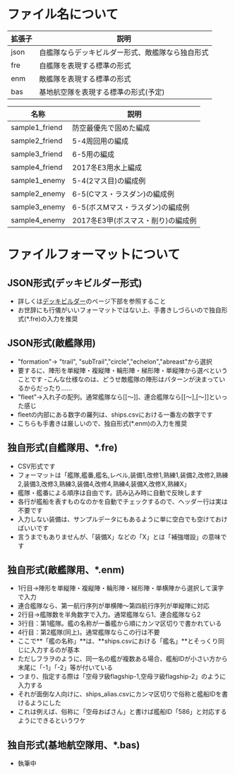 # ファイル名について

|拡張子|説明|
|------|----|
|json|自艦隊ならデッキビルダー形式、敵艦隊なら独自形式|
|fre|自艦隊を表現する標準の形式|
|enm|敵艦隊を表現する標準の形式|
|bas|基地航空隊を表現する標準の形式(予定)|

|名称|説明|
|---|---|
|sample1_friend|防空最優先で固めた編成|
|sample2_friend|5-4周回用の編成|
|sample3_friend|6-5用の編成|
|sample4_friend|2017冬E3用水上編成|
|sample1_enemy|5-4(2マス目)の編成例|
|sample2_enemy|6-5(Cマス・ラスダン)の編成例|
|sample3_enemy|6-5(ボスMマス・ラスダン)の編成例|
|sample4_enemy|2017冬E3甲(ボスマス・削り)の編成例|

# ファイルフォーマットについて
## JSON形式(デッキビルダー形式)
- 詳しくは[デッキビルダー](http://kancolle-calc.net/deckbuilder.html)のページ下部を参照すること
- お世辞にも行儀がいいフォーマットではない上、手書きしづらいので独自形式(*.fre)の入力を推奨

## JSON形式(敵艦隊用)
- "formation"→ "trail", "subTrail","circle","echelon","abreast"から選択
 - 要するに、陣形を単縦陣・複縦陣・輪形陣・梯形陣・単縦陣から選べということです
 -こんな仕様なのは、どうせ敵艦隊の陣形はパターンが決まっているからだったり……
- "fleet"→入れ子の配列。通常艦隊なら[[～]]、連合艦隊なら[[～],[～]]といった感じ
 - fleetの内部にある数字の羅列は、ships.csvにおける一番左の数字です
- こちらも手書きは厳しいので、独自形式(*.enm)の入力を推奨

## 独自形式(自艦隊用、*.fre)
- CSV形式です
- フォーマットは「艦隊,艦番,艦名,レベル,装備1,改修1,熟練1,装備2,改修2,熟練2,装備3,改修3,熟練3,装備4,改修4,熟練4,装備X,改修X,熟練X」
- 艦隊・艦番による順序は自由です。読み込み時に自動で反映します
- 各行が艦船を表すものなのかを自動でチェックするので、ヘッダー行は実は不要です
- 入力しない装備は、サンプルデータにもあるように単に空白でも空けておけばいいです
- 言うまでもありませんが、「装備X」などの「X」とは「補強増設」の意味です

## 独自形式(敵艦隊用、*.enm)
- 1行目→陣形を単縦陣・複縦陣・輪形陣・梯形陣・単横陣から選択して漢字で入力
 - 連合艦隊なら、第一航行序列が単横陣～第四航行序列が単縦陣に対応
- 2行目→艦隊数を半角数字で入力。通常艦隊なら1、連合艦隊なら2
- 3行目：第1艦隊。艦の名称が一番艦から順にカンマ区切りで書かれている
- 4行目：第2艦隊(同上)。通常艦隊ならこの行は不要
- ここで**「艦の名称」**は、**ships.csvにおける「艦名」**とそっくり同じに入力するのが基本
 - ただしフラヲのように、同一名の艦が複数ある場合、艦船IDが小さい方から末尾に「-1」「-2」等が付いている
 - つまり、指定する際は「空母ヲ級flagship-1,空母ヲ級flagship-2」のように入力する
- それが面倒な人向けに、ships_alias.csvにカンマ区切りで俗称と艦船IDを書けるようにした
 - これは例えば、俗称に「空母おばさん」と書けば艦船ID「586」と対応するようにできるというワケ

## 独自形式(基地航空隊用、*.bas)
- 執筆中
